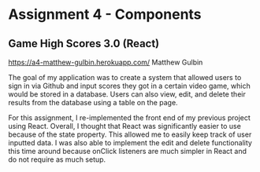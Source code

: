 Assignment 4 - Components
===

## Game High Scores 3.0 (React)

https://a4-matthew-gulbin.herokuapp.com/ Matthew Gulbin

The goal of my application was to create a system that allowed users to sign in via Github and input scores they got in a certain video game, which would be stored in a database. Users can also view, edit, and delete their results from the database using a table on the page.

For this assignment, I re-implemented the front end of my previous project using React. Overall, I thought that React was significantly easier to use because of the state property. This allowed me to easily keep track of user inputted data. I was also able to implement the edit and delete functionality this time around because onClick listeners are much simpler in React and do not require as much setup.
